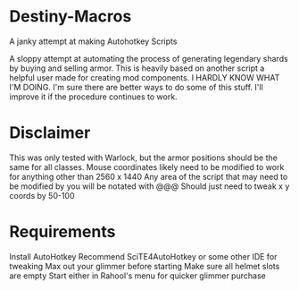 # Destiny-Macros
A janky attempt at making Autohotkey Scripts

A sloppy attempt at automating the process of generating legendary shards by buying and selling armor.
This is heavily based on another script a helpful user made for creating mod components.
I HARDLY KNOW WHAT I'M DOING. I'm sure there are better ways to do some of this stuff. I'll improve it if the procedure continues to work.

# Disclaimer
This was only tested with Warlock, but the armor positions should be the same for all classes.
Mouse coordinates likely need to be modified to work for anything other than 2560 x 1440
Any area of the script that may need to be modified by you will be notated with @@@
Should just need to tweak x y coords by 50-100

# Requirements
Install AutoHotkey
Recommend SciTE4AutoHotkey or some other IDE for tweaking
Max out your glimmer before starting
Make sure all helmet slots are empty
Start either in Rahool's menu for quicker glimmer purchase
